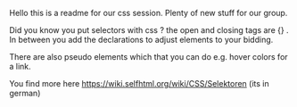 Hello this is a readme for our css session.
Plenty of new stuff for our group.

Did you know you put selectors with css ? the open and closing tags are {} .
In between you add the declarations to adjust elements to your bidding.

There are also pseudo elements which that you can do e.g. hover colors for a link.

You find more here https://wiki.selfhtml.org/wiki/CSS/Selektoren (its in german)
